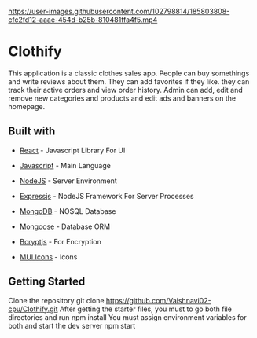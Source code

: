 https://user-images.githubusercontent.com/102798814/185803808-cfc2fd12-aaae-454d-b25b-810481ffa4f5.mp4

# Clothify

This application is a classic clothes sales app. People can buy somethings and write reviews about them. 
They can add favorites if they like. they can track their active orders and view order history. 
Admin can add, edit and remove new categories and products and  edit ads and banners on the homepage.

## Built with

- [React](https://reactjs.org/) - Javascript Library For UI

- [Javascript](https://www.javascript.com/) - Main Language

- [NodeJS](https://nodejs.org/en/) - Server Environment

- [Expressjs](https://expressjs.com/) - NodeJS Framework For Server Processes

- [MongoDB](https://www.mongodb.com/) - NOSQL Database

- [Mongoose](https://mongoosejs.com/) - Database ORM

- [Bcryptjs](https://www.npmjs.com/package/bcryptjs) - For Encryption

- [MUI Icons](https://mui.com/material-ui/material-icons/) - Icons

## Getting Started

Clone the repository
git clone https://github.com/Vaishnavi02-cpu/Clothify.git
After getting the starter files, you must to go both file directories and run
npm install
You must assign environment variables for both and start the dev server
npm start
